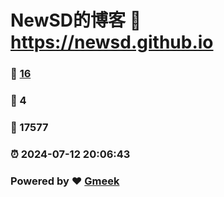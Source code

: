 # NewSD的博客 :link: https://newsd.github.io 
### :page_facing_up: [16](https://newsd.github.io/tag.html) 
### :speech_balloon: 4 
### :hibiscus: 17577 
### :alarm_clock: 2024-07-12 20:06:43 
### Powered by :heart: [Gmeek](https://github.com/Meekdai/Gmeek)
